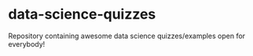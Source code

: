# data-science-quizzes
Repository containing awesome data science quizzes/examples open for everybody!
